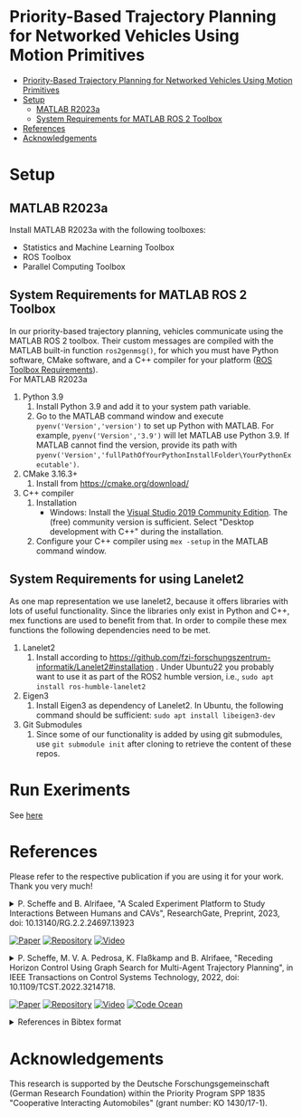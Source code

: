 # Priority-Based Trajectory Planning for Networked Vehicles Using Motion Primitives
- [Priority-Based Trajectory Planning for Networked Vehicles Using Motion Primitives](#priority-based-trajectory-planning-for-networked-vehicles-using-motion-primitives)
- [Setup](#setup)
    - [MATLAB R2023a](#matlab-r2023a)
    - [System Requirements for MATLAB ROS 2 Toolbox](#system-requirements-for-matlab-ros-2-toolbox)
- [References](#references)
- [Acknowledgements](#acknowledgements)
# Setup
## MATLAB R2023a
Install MATLAB R2023a with the following toolboxes:
- Statistics and Machine Learning Toolbox
- ROS Toolbox
- Parallel Computing Toolbox
## System Requirements for MATLAB ROS 2 Toolbox
In our priority-based trajectory planning, vehicles communicate using the MATLAB ROS 2 toolbox. Their custom messages are compiled with the MATLAB built-in function `ros2genmsg()`, for which you must have Python software, CMake software, and a C++ compiler for your platform ([ROS Toolbox Requirements](https://de.mathworks.com/help/ros/gs/ros-system-requirements.html)).  
For MATLAB R2023a
1. Python 3.9
    1. Install Python 3.9 and add it to your system path variable.
    2. Go to the MATLAB command window and execute `pyenv('Version','version')` to set up Python with MATLAB. For example, `pyenv('Version','3.9')` will let MATLAB use Python 3.9. If MATLAB cannot find the version, provide its path with `pyenv('Version','fullPathOfYourPythonInstallFolder\YourPythonExecutable')`.
2. CMake 3.16.3+
    1. Install from https://cmake.org/download/
3. C++ compiler
    1. Installation
        * Windows: Install the [Visual Studio 2019 Community Edition](https://learn.microsoft.com/en-us/visualstudio/releases/2019/release-notes). The (free) community version is sufficient. Select "Desktop development with C++" during the installation.
    2. Configure your C++ compiler using `mex -setup` in the MATLAB command window.
## System Requirements for using Lanelet2
As one map representation we use lanelet2, because it offers libraries with lots of useful functionality. Since the libraries only exist in Python and C++, mex functions are used to benefit from that. In order to compile these mex functions the following dependencies need to be met.
1. Lanelet2
    1. Install according to https://github.com/fzi-forschungszentrum-informatik/Lanelet2#installation . Under Ubuntu22 you probably want to use it as part of the ROS2 humble version, i.e., `sudo apt install ros-humble-lanelet2`
2. Eigen3
    1. Install Eigen3 as dependency of Lanelet2. In Ubuntu, the following command should be sufficient: `sudo apt install libeigen3-dev`
3. Git Submodules
    1. Since some of our functionality is added by using git submodules, use `git submodule init` after cloning to retrieve the content of these repos.

# Run Exeriments

See [here](/doc/Run_Experiments.md)

# References
Please refer to the respective publication if you are using it for your work. Thank you very much!

<details>
<summary>
P. Scheffe and B. Alrifaee, "A Scaled Experiment Platform to Study Interactions Between Humans and CAVs", ResearchGate, Preprint, 2023, doi: 10.13140/RG.2.2.24697.13923
<br>

<!-- icons from https://simpleicons.org/ -->
[![Paper](https://img.shields.io/badge/Preprint-Paper-00629B)](https://dx.doi.org/10.13140/RG.2.2.24697.13923) 
[![Repository](https://img.shields.io/badge/-GitHub-181717?logo=GitHub)](https://github.com/embedded-software-laboratory/p-dmpc)
[![Video](https://img.shields.io/badge/-Video-FF0000?logo=YouTube)](https://youtu.be/G93nqfdmD48) 
</summary>
<p>

The results of the publication can be reproduced by running
```matlab
startup()
hdv_reachable_set_experiment()
```
The results are saved in the folder "results".

</p>
</details>

<details>
<summary>
P. Scheffe, M. V. A. Pedrosa, K. Flaßkamp and B. Alrifaee, "Receding Horizon Control Using Graph Search for Multi-Agent Trajectory Planning", in IEEE Transactions on Control Systems Technology, 2022, doi: 10.1109/TCST.2022.3214718.

<!-- icons from https://simpleicons.org/ -->
[![Paper](https://img.shields.io/badge/-Paper-00629B?logo=IEEE)](https://doi.org/10.1109/TCST.2022.3214718) 
[![Repository](https://img.shields.io/badge/-GitHub-181717?logo=GitHub)](https://github.com/embedded-software-laboratory/p-dmpc) 
[![Video](https://img.shields.io/badge/-Video-FF0000?logo=YouTube)](https://www.youtube.com/watch?v=7LB7I5SOpQE) 
[![Code Ocean](https://codeocean.com/codeocean-assets/badge/open-in-code-ocean.svg)](https://codeocean.com/capsule/7778016)
</summary>
<p>
<img src="./docs/media/3-circle_rhgs.gif" width=640/>

The results of the publication can be reproduced by running
```matlab
startup()
eval_rhgs()
```
The results are saved in the folder "results".

</p>
</details>

<details>
<summary>
References in Bibtex format
</summary>
<p>

```bibtex
@article{scheffe2023scaled,
    author = {Patrick Scheffe and Bassam Alrifaee},
    title  = {A Scaled Experiment Platform to Study Interactions Between Humans and CAVs},
    year   = {2023},
    month  = {2},
    doi    = {10.13140/RG.2.2.24697.13923}
} 

@article{scheffe2022receding,
    author  = {Patrick Scheffe and Matheus Vitor de Andrade Pedrosa and Kathrin Flaßkamp and Bassam Alrifaee},
    journal = {IEEE Transactions on Control Systems Technology}, 
    title   = {Receding Horizon Control Using Graph Search for Multi-Agent Trajectory Planning},
    year    = {2022},
    volume  = {},
    number  = {},
    pages   = {1-14},
    doi     = {10.1109/TCST.2022.3214718}}
}
```

</p>
</details>







# Acknowledgements
This research is supported by the Deutsche Forschungsgemeinschaft (German Research Foundation) within the Priority Program SPP 1835 "Cooperative Interacting Automobiles" (grant number: KO 1430/17-1).